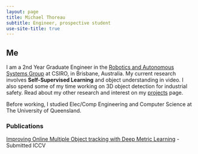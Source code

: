 ```yaml
---
layout: page
title: Michael Thoreau
subtitle: Engineer, prospective student
use-site-title: true
---
```


## Me

I am a 2nd Year Graduate Engineer in the [Robotics and Autonomous Systems Group](https://research.csiro.au/robotics/) at CSIRO, in Brisbane, Australia. My current research involves **Self-Supervised Learning** and object understanding in video. I also spend some of my time working on 3D object detection for industrial safety. Read about my other research and interest on my [projects](projects) page.
  
Before working, I studied Elec/Comp Engineering and Computer Science at The University of Queensland.

### Publications

[Improving Online Multiple Object tracking with Deep Metric Learning](https://arxiv.org/pdf/1806.07592.pdf) - Submitted ICCV
